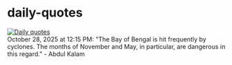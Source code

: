 # daily-quotes
[![Daily quotes](https://github.com/ceepu8/daily-quotes/actions/workflows/daily-quote.yml/badge.svg)](https://github.com/ceepu8/daily-quotes/actions/workflows/daily-quote.yml)<br/>
October 28, 2025 at 12:15 PM: "The Bay of Bengal is hit frequently by cyclones. The months of November and May, in particular, are dangerous in this regard." - Abdul Kalam
